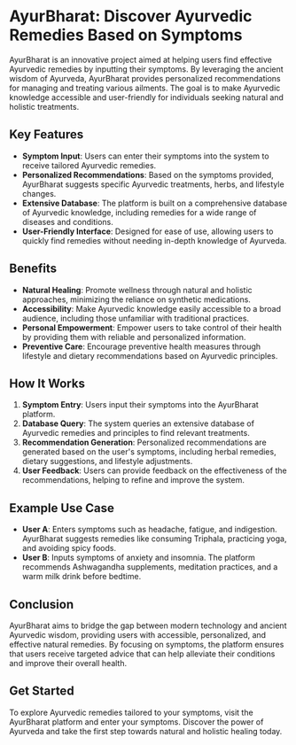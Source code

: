 # AyurBharat: Discover Ayurvedic Remedies Based on Symptoms

AyurBharat is an innovative project aimed at helping users find effective Ayurvedic remedies by inputting their symptoms. By leveraging the ancient wisdom of Ayurveda, AyurBharat provides personalized recommendations for managing and treating various ailments. The goal is to make Ayurvedic knowledge accessible and user-friendly for individuals seeking natural and holistic treatments.

## Key Features

- **Symptom Input**: Users can enter their symptoms into the system to receive tailored Ayurvedic remedies.
- **Personalized Recommendations**: Based on the symptoms provided, AyurBharat suggests specific Ayurvedic treatments, herbs, and lifestyle changes.
- **Extensive Database**: The platform is built on a comprehensive database of Ayurvedic knowledge, including remedies for a wide range of diseases and conditions.
- **User-Friendly Interface**: Designed for ease of use, allowing users to quickly find remedies without needing in-depth knowledge of Ayurveda.

## Benefits

- **Natural Healing**: Promote wellness through natural and holistic approaches, minimizing the reliance on synthetic medications.
- **Accessibility**: Make Ayurvedic knowledge easily accessible to a broad audience, including those unfamiliar with traditional practices.
- **Personal Empowerment**: Empower users to take control of their health by providing them with reliable and personalized information.
- **Preventive Care**: Encourage preventive health measures through lifestyle and dietary recommendations based on Ayurvedic principles.

## How It Works

1. **Symptom Entry**: Users input their symptoms into the AyurBharat platform.
2. **Database Query**: The system queries an extensive database of Ayurvedic remedies and principles to find relevant treatments.
3. **Recommendation Generation**: Personalized recommendations are generated based on the user's symptoms, including herbal remedies, dietary suggestions, and lifestyle adjustments.
4. **User Feedback**: Users can provide feedback on the effectiveness of the recommendations, helping to refine and improve the system.

## Example Use Case

- **User A**: Enters symptoms such as headache, fatigue, and indigestion. AyurBharat suggests remedies like consuming Triphala, practicing yoga, and avoiding spicy foods.
- **User B**: Inputs symptoms of anxiety and insomnia. The platform recommends Ashwagandha supplements, meditation practices, and a warm milk drink before bedtime.

## Conclusion

AyurBharat aims to bridge the gap between modern technology and ancient Ayurvedic wisdom, providing users with accessible, personalized, and effective natural remedies. By focusing on symptoms, the platform ensures that users receive targeted advice that can help alleviate their conditions and improve their overall health.

## Get Started

To explore Ayurvedic remedies tailored to your symptoms, visit the AyurBharat platform and enter your symptoms. Discover the power of Ayurveda and take the first step towards natural and holistic healing today.
